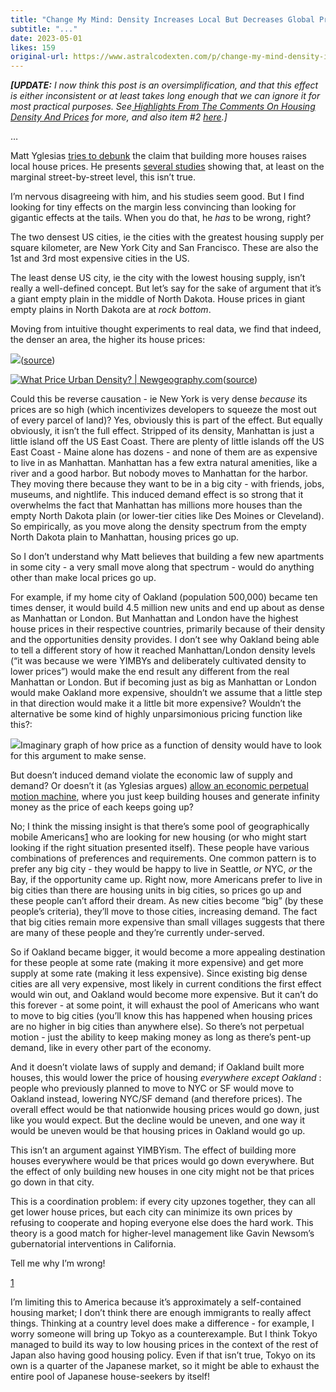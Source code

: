 ```yaml
---
title: "Change My Mind: Density Increases Local But Decreases Global Prices"
subtitle: "..."
date: 2023-05-01
likes: 159
original-url: https://www.astralcodexten.com/p/change-my-mind-density-increases
---
```

_**[UPDATE:** I now think this post is an oversimplification, and that this effect is either inconsistent or at least takes long enough that we can ignore it for most practical purposes. See[ Highlights From The Comments On Housing Density And Prices](https://www.astralcodexten.com/p/highlights-from-the-comments-on-housing) for more, and also item #2 [here](https://www.astralcodexten.com/p/open-thread-276).]_

…

Matt Yglesias [tries to debunk](https://www.slowboring.com/p/yet-another-study-confirms-yimbys?utm_source=post-email-title&publication_id=159185&post_id=117011137&isFreemail=false&utm_medium=email) the claim that building more houses raises local house prices. He presents [several studies](https://www.slowboring.com/p/induced-demand?utm_source=substack&utm_medium=email) showing that, at least on the marginal street-by-street level, this isn’t true.

I’m nervous disagreeing with him, and his studies seem good. But I find looking for tiny effects on the margin less convincing than looking for gigantic effects at the tails. When you do that, he _has_ to be wrong, right?

The two densest US cities, ie the cities with the greatest housing supply per square kilometer, are New York City and San Francisco. These are also the 1st and 3rd most expensive cities in the US.

The least dense US city, ie the city with the lowest housing supply, isn’t really a well-defined concept. But let’s say for the sake of argument that it’s a giant empty plain in the middle of North Dakota. House prices in giant empty plains in North Dakota are at _rock bottom_.

Moving from intuitive thought experiments to real data, we find that indeed, the denser an area, the higher its house prices:

[![](https://substackcdn.com/image/fetch/w_1456,c_limit,f_auto,q_auto:good,fl_progressive:steep/https%3A%2F%2Fsubstack-post-media.s3.amazonaws.com%2Fpublic%2Fimages%2Fe9014867-de1c-476f-81ea-d90ef433e691_590x443.png)](https://substackcdn.com/image/fetch/f_auto,q_auto:good,fl_progressive:steep/https%3A%2F%2Fsubstack-post-media.s3.amazonaws.com%2Fpublic%2Fimages%2Fe9014867-de1c-476f-81ea-d90ef433e691_590x443.png)([source](https://www.newgeography.com/content/007221-higher-urban-densities-associated-with-worst-housing-affordability))

[![What Price Urban Density? | Newgeography.com](https://substackcdn.com/image/fetch/w_1456,c_limit,f_auto,q_auto:good,fl_progressive:steep/https%3A%2F%2Fsubstack-post-media.s3.amazonaws.com%2Fpublic%2Fimages%2F81d1b94a-62f1-45de-a2d1-b38ff1ddc01c_595x557.jpeg)](https://substackcdn.com/image/fetch/f_auto,q_auto:good,fl_progressive:steep/https%3A%2F%2Fsubstack-post-media.s3.amazonaws.com%2Fpublic%2Fimages%2F81d1b94a-62f1-45de-a2d1-b38ff1ddc01c_595x557.jpeg)([source](https://www.newgeography.com/content/005183-what-price-urban-density))

Could this be reverse causation - ie New York is very dense _because_ its prices are so high (which incentivizes developers to squeeze the most out of every parcel of land)? Yes, obviously this is part of the effect. But equally obviously, it isn’t the full effect. Stripped of its density, Manhattan is just a little island off the US East Coast. There are plenty of little islands off the US East Coast - Maine alone has dozens - and none of them are as expensive to live in as Manhattan. Manhattan has a few extra natural amenities, like a river and a good harbor. But nobody moves to Manhattan for the harbor. They moving there because they want to be in a big city - with friends, jobs, museums, and nightlife. This induced demand effect is so strong that it overwhelms the fact that Manhattan has millions more houses than the empty North Dakota plain (or lower-tier cities like Des Moines or Cleveland). So empirically, as you move along the density spectrum from the empty North Dakota plain to Manhattan, housing prices go up.

So I don’t understand why Matt believes that building a few new apartments in some city - a very small move along that spectrum - would do anything other than make local prices go up.

For example, if my home city of Oakland (population 500,000) became ten times denser, it would build 4.5 million new units and end up about as dense as Manhattan or London. But Manhattan and London have the highest house prices in their respective countries, primarily because of their density and the opportunities density provides. I don’t see why Oakland being able to tell a different story of how it reached Manhattan/London density levels (“it was because we were YIMBYs and deliberately cultivated density to lower prices”) would make the end result any different from the real Manhattan or London. But if becoming just as big as Manhattan or London would make Oakland more expensive, shouldn’t we assume that a little step in that direction would make it a little bit more expensive? Wouldn’t the alternative be some kind of highly unparsimonious pricing function like this?:

[![](https://substackcdn.com/image/fetch/w_1456,c_limit,f_auto,q_auto:good,fl_progressive:steep/https%3A%2F%2Fsubstack-post-media.s3.amazonaws.com%2Fpublic%2Fimages%2F2832dad2-3b61-4c3f-9d24-59bf7cbbf5b0_681x464.png)](https://substackcdn.com/image/fetch/f_auto,q_auto:good,fl_progressive:steep/https%3A%2F%2Fsubstack-post-media.s3.amazonaws.com%2Fpublic%2Fimages%2F2832dad2-3b61-4c3f-9d24-59bf7cbbf5b0_681x464.png)Imaginary graph of how price as a function of density would have to look for this argument to make sense.

But doesn’t induced demand violate the economic law of supply and demand? Or doesn’t it (as Yglesias argues) [allow an economic perpetual motion machine](https://www.slowboring.com/p/what-follows-from-the-idea-that-new), where you just keep building houses and generate infinity money as the price of each keeps going up?

No; I think the missing insight is that there’s some pool of geographically mobile Americans[1](https://www.astralcodexten.com/p/change-my-mind-density-increases#footnote-1-106183108) who are looking for new housing (or who might start looking if the right situation presented itself). These people have various combinations of preferences and requirements. One common pattern is to prefer any big city - they would be happy to live in Seattle, _or_ NYC, _or_ the Bay, if the opportunity came up. Right now, more Americans prefer to live in big cities than there are housing units in big cities, so prices go up and these people can’t afford their dream. As new cities become “big” (by these people’s criteria), they’ll move to those cities, increasing demand. The fact that big cities remain more expensive than small villages suggests that there are many of these people and they’re currently under-served.

So if Oakland became bigger, it would become a more appealing destination for these people at some rate (making it more expensive) and get more supply at some rate (making it less expensive). Since existing big dense cities are all very expensive, most likely in current conditions the first effect would win out, and Oakland would become more expensive. But it can’t do this forever - at some point, it will exhaust the pool of Americans who want to move to big cities (you’ll know this has happened when housing prices are no higher in big cities than anywhere else). So there’s not perpetual motion - just the ability to keep making money as long as there’s pent-up demand, like in every other part of the economy.

And it doesn’t violate laws of supply and demand; if Oakland built more houses, this would lower the price of housing _everywhere except Oakland_ : people who previously planned to move to NYC or SF would move to Oakland instead, lowering NYC/SF demand (and therefore prices). The overall effect would be that nationwide housing prices would go down, just like you would expect. But the decline would be uneven, and one way it would be uneven would be that housing prices in Oakland would go up.

This isn’t an argument against YIMBYism. The effect of building more houses everywhere would be that prices would go down everywhere. But the effect of only building new houses in one city might not be that prices go down in that city. 

This is a coordination problem: if every city upzones together, they can all get lower house prices, but each city can minimize its own prices by refusing to cooperate and hoping everyone else does the hard work. This theory is a good match for higher-level management like Gavin Newsom’s gubernatorial interventions in California.

Tell me why I’m wrong!

[1](https://www.astralcodexten.com/p/change-my-mind-density-increases#footnote-anchor-1-106183108)

I’m limiting this to America because it’s approximately a self-contained housing market; I don’t think there are enough immigrants to really affect things. Thinking at a country level does make a difference - for example, I worry someone will bring up Tokyo as a counterexample. But I think Tokyo managed to build its way to low housing prices in the context of the rest of Japan also having good housing policy. Even if that isn’t true, Tokyo on its own is a quarter of the Japanese market, so it might be able to exhaust the entire pool of Japanese house-seekers by itself!
